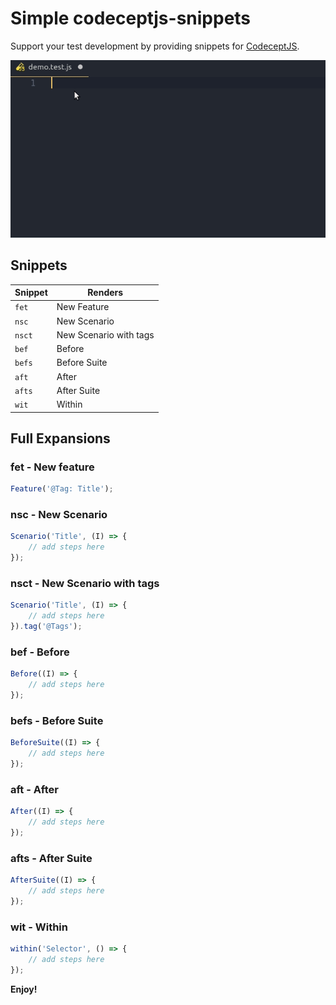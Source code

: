# Simple codeceptjs-snippets

Support your test development by providing snippets for [CodeceptJS](https://codecept.io).

![snippets in action](images/animation.gif)

## Snippets

| Snippet | Renders                          |
| ------- | -------------------------------- |
| `fet`   | New Feature
| `nsc`   | New Scenario                     |
| `nsct`  | New Scenario with tags           |
| `bef`   | Before                           |
| `befs`  | Before Suite                     |
| `aft`   | After                            |
| `afts`  | After Suite                      |
| `wit`   | Within                     |

## Full Expansions

### fet - New feature

```javascript
Feature('@Tag: Title');
```

### nsc - New Scenario

```javascript
Scenario('Title', (I) => {
    // add steps here
});
```

### nsct - New Scenario with tags

```javascript
Scenario('Title', (I) => {
    // add steps here
}).tag('@Tags');
```

### bef - Before

```javascript
Before((I) => {
    // add steps here
});
```

### befs - Before Suite

```javascript
BeforeSuite((I) => {
    // add steps here
});
```

### aft - After

```javascript
After((I) => {
    // add steps here
});
```

### afts - After Suite

```javascript
AfterSuite((I) => {
    // add steps here
});
```

### wit - Within

```javascript
within('Selector', () => {
    // add steps here
});
```

**Enjoy!**
